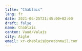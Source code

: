 ```yaml
---
title: "Chablais"
lang: fr
date: 2021-06-25T21:45:00+02:00
draft: false
name: Chablais
canton: Vaud/Valais
city: Aigle
email: xr-chablais@protonmail.com
---
```


